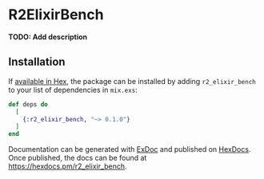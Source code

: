 # R2ElixirBench

**TODO: Add description**

## Installation

If [available in Hex](https://hex.pm/docs/publish), the package can be installed
by adding `r2_elixir_bench` to your list of dependencies in `mix.exs`:

```elixir
def deps do
  [
    {:r2_elixir_bench, "~> 0.1.0"}
  ]
end
```

Documentation can be generated with [ExDoc](https://github.com/elixir-lang/ex_doc)
and published on [HexDocs](https://hexdocs.pm). Once published, the docs can
be found at <https://hexdocs.pm/r2_elixir_bench>.

